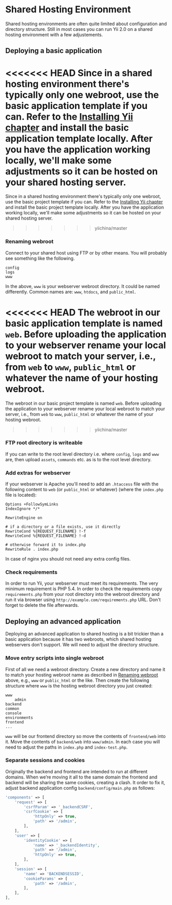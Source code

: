 Shared Hosting Environment
==========================

Shared hosting environments are often quite limited about configuration and directory structure. Still in most cases you can run Yii 2.0 on a shared hosting environment with a few adjustements.

Deploying a basic application
---------------------------

<<<<<<< HEAD
Since in a shared hosting environment there's typically only one webroot, use the basic application template if you can. Refer to the [Installing Yii chapter](start-installation.md) and install the basic application template locally. After you have the application working locally, we'll make some adjustments so it can be hosted on your shared hosting server.
=======
Since in a shared hosting environment there's typically only one webroot, use the basic project template if you can. Refer to the [Installing Yii chapter](start-installation.md) and install the basic project template locally. After you have the application working locally, we'll make some adjustments so it can be hosted on your shared hosting server.
>>>>>>> yiichina/master

### Renaming webroot <span id="renaming-webroot"></span>

Connect to your shared host using FTP or by other means. You will probably see something like the following.
 
```
config
logs
www
```

In the above, `www` is your webserver webroot directory. It could be named differently. Common names are: `www`, `htdocs`, and `public_html`.

<<<<<<< HEAD
The webroot in our basic application template is named `web`. Before uploading the application to your webserver rename your local webroot to match your server, i.e., from `web` to `www`, `public_html` or whatever the name of your hosting webroot.
=======
The webroot in our basic project template is named `web`. Before uploading the application to your webserver rename your local webroot to match your server, i.e., from `web` to `www`, `public_html` or whatever the name of your hosting webroot.
>>>>>>> yiichina/master

### FTP root directory is writeable

If you can write to the root level directory i.e. where `config`, `logs` and `www` are, then upload `assets`, `commands` etc. as is to the root level directory.

### Add extras for webserver <span id="add-extras-for-webserver"></span>

If your webserver is Apache you'll need to add an `.htaccess` file with the following content to `web` (or `public_html` or whatever) (where the `index.php` file is located):

```
Options +FollowSymLinks
IndexIgnore */*

RewriteEngine on

# if a directory or a file exists, use it directly
RewriteCond %{REQUEST_FILENAME} !-f
RewriteCond %{REQUEST_FILENAME} !-d

# otherwise forward it to index.php
RewriteRule . index.php
```

In case of nginx you should not need any extra config files.

### Check requirements

In order to run Yii, your webserver must meet its requirements. The very minimum requirement is PHP 5.4. In order to check the requirements copy `requirements.php` from your root directory into the webroot directory and run it via browser using
`http://example.com/requirements.php` URL. Don't forget to delete the file afterwards.

Deploying an advanced application
---------------------------------

Deploying an advanced application to shared hosting is a bit trickier than a basic application because it has two webroots, which shared hosting webservers don't support. We will need to adjust the directory structure.

### Move entry scripts into single webroot

First of all we need a webroot directory. Create a new directory and name it to match your hosting webroot name as described in [Renaming webroot](#renaming-webroot) above, e.g., `www` or `public_html` or the like. Then create the following structure where `www` is the hosting webroot directory you just created:

```
www
    admin
backend
common
console
environments
frontend
...
```

`www` will be our frontend directory so move the contents of `frontend/web` into it. Move the contents of `backend/web` into `www/admin`. In each case you will need to adjust the paths in `index.php` and `index-test.php`.

### Separate sessions and cookies

Originally the backend and frontend are intended to run at different domains. When we’re moving it all to the same domain the frontend and backend will be sharing the same cookies, creating a clash. It order to fix it, adjust backend application config
`backend/config/main.php` as follows:

```php
'components' => [
    'request' => [
        'csrfParam' => '_backendCSRF',
        'csrfCookie' => [
            'httpOnly' => true,
            'path' => '/admin',
        ],
    ],
    'user' => [
        'identityCookie' => [
            'name' => '_backendIdentity',
            'path' => '/admin',
            'httpOnly' => true,
        ],
    ],
    'session' => [
        'name' => 'BACKENDSESSID',
        'cookieParams' => [
            'path' => '/admin',
        ],
    ],
],
```
